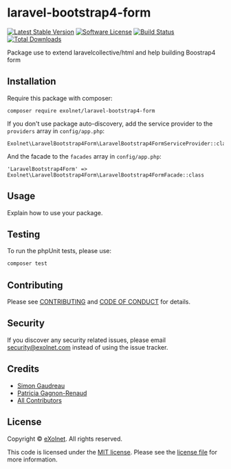 # laravel-bootstrap4-form

[![Latest Stable Version](https://poser.pugx.org/eXolnet/laravel-bootstrap4-form/v/stable?format=flat-square)](https://packagist.org/packages/eXolnet/laravel-bootstrap4-form)
[![Software License](https://img.shields.io/badge/license-MIT-brightgreen.svg?style=flat-square)](LICENSE)
[![Build Status](https://img.shields.io/travis/eXolnet/laravel-bootstrap4-form/main.svg?style=flat-square)](https://travis-ci.org/eXolnet/laravel-bootstrap4-form)
[![Total Downloads](https://img.shields.io/packagist/dt/eXolnet/laravel-bootstrap4-form.svg?style=flat-square)](https://packagist.org/packages/eXolnet/laravel-bootstrap4-form)

Package use to extend laravelcollective/html and help building Boostrap4 form

## Installation

Require this package with composer:

```
composer require exolnet/laravel-bootstrap4-form
```

If you don't use package auto-discovery, add the service provider to the ``providers`` array in `config/app.php`:

```
Exolnet\LaravelBootstrap4Form\LaravelBootstrap4FormServiceProvider::class
```

And the facade to the ``facades`` array in `config/app.php`: 

```
'LaravelBootstrap4Form' => Exolnet\LaravelBootstrap4Form\LaravelBootstrap4FormFacade::class
```

## Usage

Explain how to use your package.

## Testing

To run the phpUnit tests, please use:

``` bash
composer test
```

## Contributing

Please see [CONTRIBUTING](CONTRIBUTING.md) and [CODE OF CONDUCT](CODE_OF_CONDUCT.md) for details.

## Security

If you discover any security related issues, please email security@exolnet.com instead of using the issue tracker.

## Credits

- [Simon Gaudreau](https://github.com/Gandhi11)
- [Patricia Gagnon-Renaud](https://github.com/pgrenaud)
- [All Contributors](../../contributors)

## License

Copyright © [eXolnet](https://www.exolnet.com). All rights reserved.

This code is licensed under the [MIT license](http://choosealicense.com/licenses/mit/).
Please see the [license file](LICENSE) for more information.
